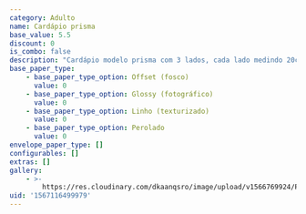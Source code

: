 ```yaml
---
category: Adulto
name: Cardápio prisma
base_value: 5.5
discount: 0
is_combo: false
description: "Cardápio modelo prisma com 3 lados, cada lado medindo 20cm x 9cm. Confeccionado em papel 180g.\r\n\n\\*Neste modelo é possível inserir também numeração de mesa.\r\n\n\\*Entregue desmontado, para montar é necessário apenas descolar a fita dupla-face que já vem aplicada no produto."
base_paper_type:
    - base_paper_type_option: Offset (fosco)
      value: 0
    - base_paper_type_option: Glossy (fotográfico)
      value: 0
    - base_paper_type_option: Linho (texturizado)
      value: 0
    - base_paper_type_option: Perolado
      value: 0
envelope_paper_type: []
configurables: []
extras: []
gallery:
    - >-
        https://res.cloudinary.com/dkaanqsro/image/upload/v1566769924/Papelaria%20adulto/Menu_prisma_kcucdx.jpg
uid: '1567116499979'
---
```

